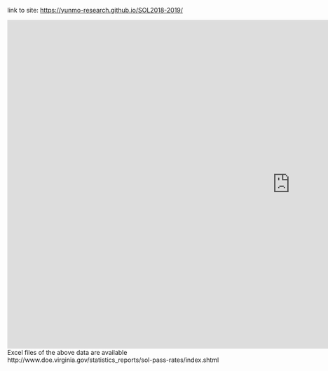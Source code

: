 
link to site: <a href="https://yunmo-research.github.io/SOL2018-2019/" target="_blank">https://yunmo-research.github.io/SOL2018-2019/</a>

<iframe src="https://public.tableau.com/shared/BJGYG2TSZ?:display_count=y&:origin=viz_share_link
amp;&:display_count=y&publish=yes&:origin=viz_share_link?:embed=y&amp;:display_count=yes&amp;publish=yes&amp;amp;:showVizHome=no" width="1290" height="750" scrolling="yes" class="iframe-class" frameborder="0"></iframe>

<br/>
Excel files of the above data are available http://www.doe.virginia.gov/statistics_reports/sol-pass-rates/index.shtml
